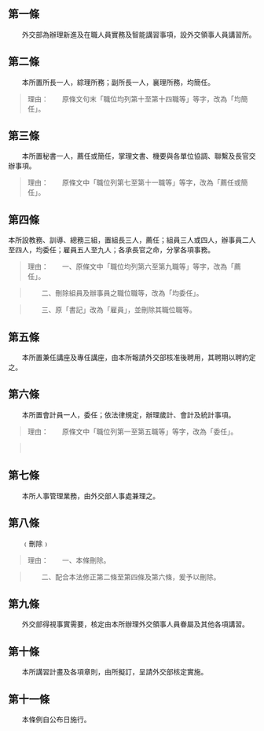 第一條 
-------
　　外交部為辦理新進及在職人員實務及智能講習事項，設外交領事人員講習所。  


第二條 
-------
　　本所置所長一人，綜理所務；副所長一人，襄理所務，均簡任。  
> 理由：　　原條文句末「職位均列第十至第十四職等」等字，改為「均簡任」。　　



第三條 
-------
　　本所置秘書一人，薦任或簡任，掌理文書、機要與各單位協調、聯繫及長官交辦事項。  
> 理由：　　原條文中「職位列第七至第十一職等」等字，改為「薦任或簡任」。



第四條 
-------
本所設教務、訓導、總務三組，置組長三人，薦任；組員三人或四人，辦事員二人至四人，均委任；雇員五人至九人；各承長官之命，分掌各項事務。  
> 理由：　　一、原條文中「職位均列第六至第九職等」等字，改為「薦任」。

> 　　二、刪除組員及辦事員之職位職等，改為「均委任」。

> 　　三、原「書記」改為「雇員」，並刪除其職位職等。



第五條 
-------
　　本所置兼任講座及專任講座，由本所報請外交部核准後聘用，其聘期以聘約定之。  


第六條 
-------
　　本所置會計員一人，委任；依法律規定，辦理歲計、會計及統計事項。  
> 理由：　　原條文中「職位列第一至第五職等」等字，改為「委任」。

> 　　



第七條 
-------
　　本所人事管理業務，由外交部人事處兼理之。  


第八條 
-------
　　﹙刪除﹚　  
> 理由：　　一、本條刪除。

> 　　二、配合本法修正第二條至第四條及第六條，爰予以刪除。



第九條 
-------
　　外交部得視事實需要，核定由本所辦理外交領事人員眷屬及其他各項講習。  


第十條 
-------
　　本所講習計畫及各項章則，由所擬訂，呈請外交部核定實施。  


第十一條 
---------
　　本條例自公布日施行。